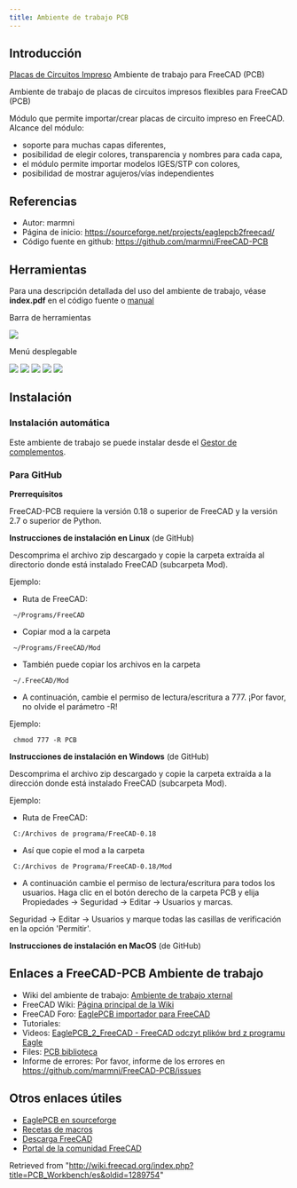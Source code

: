 ```yaml
---
title: Ambiente de trabajo PCB
---
```

## Introducción

[Placas de Circuitos Impreso](https://es.wikipedia.org/wiki/Circuito_impreso) Ambiente de trabajo para FreeCAD (PCB)

Ambiente de trabajo de placas de circuitos impresos flexibles para FreeCAD (PCB)

Módulo que permite importar/crear placas de circuito impreso en FreeCAD. Alcance del módulo:

* soporte para muchas capas diferentes,
* posibilidad de elegir colores, transparencia y nombres para cada capa,
* el módulo permite importar modelos IGES/STP con colores,
* posibilidad de mostrar agujeros/vías independientes

## Referencias

* Autor: marmni
* Página de inicio: <https://sourceforge.net/projects/eaglepcb2freecad/>
* Código fuente en github: <https://github.com/marmni/FreeCAD-PCB>

## Herramientas

Para una descripción detallada del uso del ambiente de trabajo, véase **index.pdf** en el código fuente o [manual](https://raw.githubusercontent.com/marmni/FreeCAD-PCB/master/index.pdf)

Barra de herramientas

![](/images/PCB-menu-orizz.png)

Menú desplegable

![](/images/PCB-export-BOM.png)
![](/images/PCB-export-hole.png)
![](/images/PCB-create-new.png)
![](/images/PCB-explode.png)
![](/images/PCB-bounding-box.png)

## Instalación

### Instalación automática

Este ambiente de trabajo se puede instalar desde el [Gestor de complementos](/Std_AddonMgr/es "Std AddonMgr/es").

### Para GitHub

**Prerrequisitos**

FreeCAD-PCB requiere la versión 0.18 o superior de FreeCAD y la versión 2.7 o superior de Python.

**Instrucciones de instalación en Linux** (de GitHub)

Descomprima el archivo zip descargado y copie la carpeta extraída al directorio donde está instalado FreeCAD (subcarpeta Mod).

Ejemplo:

* Ruta de FreeCAD:

```
 ~/Programs/FreeCAD

```

* Copiar mod a la carpeta

```
 ~/Programs/FreeCAD/Mod

```

* También puede copiar los archivos en la carpeta

```
 ~/.FreeCAD/Mod

```

* A continuación, cambie el permiso de lectura/escritura a 777. ¡Por favor, no olvide el parámetro -R!

Ejemplo:

```
 chmod 777 -R PCB

```

**Instrucciones de instalación en Windows** (de GitHub)

Descomprima el archivo zip descargado y copie la carpeta extraída a la dirección donde está instalado FreeCAD (subcarpeta Mod).

Ejemplo:

* Ruta de FreeCAD:

```
 C:/Archivos de programa/FreeCAD-0.18

```

* Así que copie el mod a la carpeta

```
 C:/Archivos de Programa/FreeCAD-0.18/Mod

```

* A continuación cambie el permiso de lectura/escritura para todos los usuarios. Haga clic en el botón derecho de la carpeta PCB y elija Propiedades → Seguridad → Editar → Usuarios y marcas.

Seguridad → Editar → Usuarios y marque todas las casillas de verificación en la opción 'Permitir'.

**Instrucciones de instalación en MacOS** (de GitHub)

## Enlaces a FreeCAD-PCB Ambiente de trabajo

* Wiki del ambiente de trabajo: [Ambiente de trabajo xternal](https://wiki.freecadweb.org/External_workbenches)
* FreeCAD Wiki: [Página principal de la Wiki](https://wiki.freecadweb.org/Main_Page)
* FreeCAD Foro: [EaglePCB importador para FreeCAD](http://forum.freecadweb.org/viewtopic.php?f=9&t=5107)
* Tutoriales:
* Videos: [EaglePCB\_2\_FreeCAD - FreeCAD odczyt plików brd z programu Eagle](https://www.youtube.com/watch?v=81NsljRJx8c&feature=youtu.be)
* Files: [PCB biblioteca](https://github.com/marmni/FreeCAD-PCB-library)
* Informe de errores: Por favor, informe de los errores en <https://github.com/marmni/FreeCAD-PCB/issues>

## Otros enlaces útiles

* [EaglePCB en sourceforge](https://sourceforge.net/projects/eaglepcb2freecad/)
* [Recetas de macros](/Macros_recipes/es "Macros recipes/es")
* [Descarga FreeCAD](/Download/es "Download/es")
* [Portal de la comunidad FreeCAD](/FreeCAD_Community_Portal/es "FreeCAD Community Portal/es")

Retrieved from "<http://wiki.freecad.org/index.php?title=PCB_Workbench/es&oldid=1289754>"